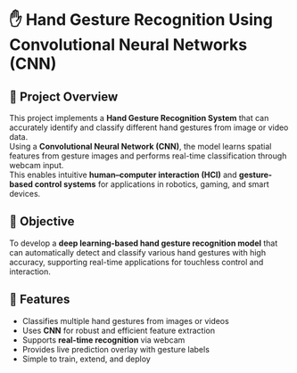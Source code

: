 # ✋ Hand Gesture Recognition Using Convolutional Neural Networks (CNN)

## 📘 Project Overview
This project implements a **Hand Gesture Recognition System** that can accurately identify and classify different hand gestures from image or video data.  
Using a **Convolutional Neural Network (CNN)**, the model learns spatial features from gesture images and performs real-time classification through webcam input.  
This enables intuitive **human–computer interaction (HCI)** and **gesture-based control systems** for applications in robotics, gaming, and smart devices.

## 🎯 Objective
To develop a **deep learning-based hand gesture recognition model** that can automatically detect and classify various hand gestures with high accuracy, supporting real-time applications for touchless control and interaction.

## 🧩 Features
- Classifies multiple hand gestures from images or videos  
- Uses **CNN** for robust and efficient feature extraction  
- Supports **real-time recognition** via webcam  
- Provides live prediction overlay with gesture labels  
- Simple to train, extend, and deploy 
